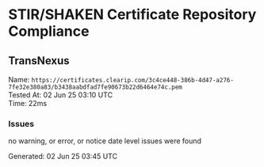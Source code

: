 # STIR/SHAKEN Certificate Repository Compliance

## TransNexus

Name: `https://certificates.clearip.com/3c4ce448-386b-4d47-a276-7fe32e380a83/b3438aabdfad7fe90673b22d6464e74c.pem`\
Tested At: 02 Jun 25 03:10 UTC\
Time: 22ms

### Issues

no warning, or error, or notice date level issues were found

Generated: 02 Jun 25 03:45 UTC